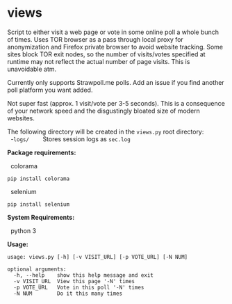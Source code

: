 # views



Script to either visit a web page or vote in some online poll a whole bunch of times.  Uses TOR
browser as a pass through local proxy for anonymization and Firefox private browser to avoid
website tracking.  Some sites block TOR exit nodes, so the number of visits/votes specified at
runtime may not reflect the actual number of page visits. This is unavoidable atm.

Currently only supports Strawpoll.me polls.  Add an issue if you find another poll platform you
want added.

Not super fast (approx. 1 visit/vote per 3-5 seconds).  This is a consequence of your network speed and
the disgustingly bloated size of modern websites.<br />

The following directory will be created in the ```views.py``` root directory:<br />
&nbsp;&nbsp;-```logs/```&nbsp;&nbsp;&nbsp;&nbsp;&nbsp;&nbsp;&nbsp;&nbsp;Stores session logs as ```sec.log```<br />


**Package requirements:**

&nbsp;&nbsp;colorama
```
pip install colorama
```
&nbsp;&nbsp;selenium
```
pip install selenium
```

**System Requirements:**

&nbsp;&nbsp;python 3

**Usage:**
```
usage: views.py [-h] [-v VISIT_URL] [-p VOTE_URL] [-N NUM]

optional arguments:
  -h, --help    show this help message and exit
  -v VISIT_URL  View this page '-N' times
  -p VOTE_URL   Vote in this poll '-N' times
  -N NUM        Do it this many times
  
```
